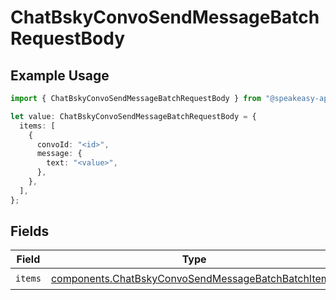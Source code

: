 # ChatBskyConvoSendMessageBatchRequestBody

## Example Usage

```typescript
import { ChatBskyConvoSendMessageBatchRequestBody } from "@speakeasy-api/bluesky/models/operations";

let value: ChatBskyConvoSendMessageBatchRequestBody = {
  items: [
    {
      convoId: "<id>",
      message: {
        text: "<value>",
      },
    },
  ],
};
```

## Fields

| Field                                                                                                                    | Type                                                                                                                     | Required                                                                                                                 | Description                                                                                                              |
| ------------------------------------------------------------------------------------------------------------------------ | ------------------------------------------------------------------------------------------------------------------------ | ------------------------------------------------------------------------------------------------------------------------ | ------------------------------------------------------------------------------------------------------------------------ |
| `items`                                                                                                                  | [components.ChatBskyConvoSendMessageBatchBatchItem](../../models/components/chatbskyconvosendmessagebatchbatchitem.md)[] | :heavy_check_mark:                                                                                                       | N/A                                                                                                                      |